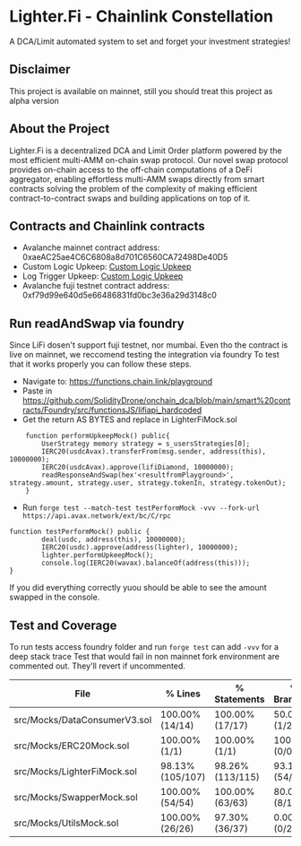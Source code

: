 # Lighter.Fi - Chainlink Constellation 
A DCA/Limit automated system to set and forget your investment strategies!

## Disclaimer
This project is available on mainnet, still you should treat this project as alpha version



## About the Project

Lighter.Fi is a decentralized DCA and Limit Order platform powered by the most efficient multi-AMM on-chain swap protocol. 
Our novel swap protocol provides on-chain access to the off-chain computations of a DeFi aggregator, enabling effortless multi-AMM swaps directly from smart contracts solving the problem of the complexity of making efficient contract-to-contract swaps and building applications on top of it.


## Contracts and Chainlink contracts
- Avalanche mainnet contract address:          0xaeAC25ae4C6C6808a8d701C6560CA72498De40D5
- Custom Logic Upkeep:  [Custom Logic Upkeep](https://automation.chain.link/avalanche/7858142097224265917452231875714369874819367733172372627026030088738373557599)
- Log Trigger Upkeep: [Custom Logic Upkeep](https://automation.chain.link/avalanche/73673180405288468594427536916862771641852914850796236166291468236742425270310)
- Avalanche fuji testnet contract address:     0xf79d99e640d5e66486831fd0bc3e36a29d3148c0

## Run readAndSwap via foundry

Since LiFi dosen't support fuji testnet, nor mumbai. Even tho the contract is live on mainnet, we reccomend testing the integration via foundry
To test that it works properly you can follow these steps.
- Navigate to: https://functions.chain.link/playground
- Paste in https://github.com/SolidityDrone/onchain_dca/blob/main/smart%20contracts/Foundry/src/functionsJS/lifiapi_hardcoded 
- Get the return AS BYTES and replace <resultfromPlayground> in LighterFiMock.sol

```
    function performUpkeepMock() public{
        UserStrategy memory strategy = s_usersStrategies[0];
        IERC20(usdcAvax).transferFrom(msg.sender, address(this), 10000000);
        IERC20(usdcAvax).approve(lifiDiamond, 10000000);
        readResponseAndSwap(hex'<resultfromPlayground>', strategy.amount, strategy.user, strategy.tokenIn, strategy.tokenOut);
    }
```

- Run `forge test --match-test testPerformMock -vvv --fork-url https://api.avax.network/ext/bc/C/rpc`
```
function testPerformMock() public {
        deal(usdc, address(this), 10000000);
        IERC20(usdc).approve(address(lighter), 10000000);
        lighter.performUpkeepMock();
        console.log(IERC20(wavax).balanceOf(address(this)));
}
```

If you did everything correctly yuou should be able to see the amount swapped in the console.


## Test and Coverage 
  To run tests access foundry folder and run `forge test` can add `-vvv` for a deep stack trace
  Test that would fail in non mainnet fork environment are commented out. They'll revert if uncommented.

| File                              | % Lines           | % Statements      | % Branches      | % Funcs         |
|-----------------------------------|-------------------|-------------------|-----------------|-----------------|
| src/Mocks/DataConsumerV3.sol      | 100.00% (14/14)   | 100.00% (17/17)   | 50.00% (1/2)    | 100.00% (4/4)   |
| src/Mocks/ERC20Mock.sol           | 100.00% (1/1)     | 100.00% (1/1)     | 100.00% (0/0)   | 100.00% (1/1)   |
| src/Mocks/LighterFiMock.sol       | 98.13% (105/107)  | 98.26% (113/115)  | 93.10% (54/58)  | 100.00% (12/12) |
| src/Mocks/SwapperMock.sol         | 100.00% (54/54)   | 100.00% (63/63)   | 80.00% (8/10)   | 85.71% (6/7)    |
| src/Mocks/UtilsMock.sol           | 100.00% (26/26)   | 97.30% (36/37)    | 0.00% (0/2)     | 100.00% (3/3)   |

